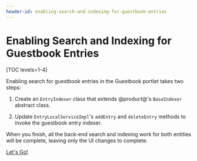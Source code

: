 ```yaml
---
header-id: enabling-search-and-indexing-for-guestbook-entries
---
```


# Enabling Search and Indexing for Guestbook Entries

[TOC levels=1-4]

Enabling search for guestbook entries in the Guestbook portlet takes two steps: 

1.  Create an `EntryIndexer` class that extends @product@'s `BaseIndexer` 
    abstract class. 

2.  Update `EntryLocalServiceImpl`'s `addEntry` and `deleteEntry` methods to
    invoke the guestbook entry indexer. 

When you finish, all the back-end search and indexing work for both entities 
will be complete, leaving only the UI changes to complete. 

<a class="go-link btn btn-primary" href="/docs/7-0/tutorials/-/knowledge_base/t/creating-an-entry-indexer">Let's Go!<span class="icon-circle-arrow-right"></span></a>
